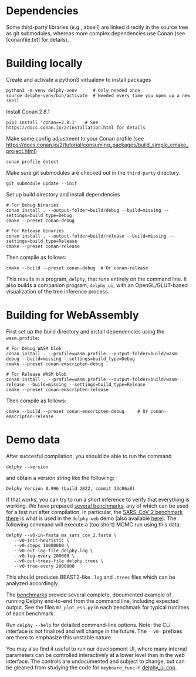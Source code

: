 # Dependencies

Some third-party libraries (e.g., abseil) are linked directly in the source tree as git submodules, whereas more complex dependencies use Conan (see [conanfile.txt] for details).

# Building locally

Create and activate a python3 virtualenv to install packages
```
python3 -m venv delphy-venv      # Only needed once
source delphy-venv/bin/activate  # Needed every time you open up a new shell
```

Install Conan 2.8.1
```
pip3 install 'conan==2.8.1'   # See https://docs.conan.io/2/installation.html for details
```

Make some config adjustment to your Conan profile (see https://docs.conan.io/2/tutorial/consuming_packages/build_simple_cmake_project.html)
```
conan profile detect
```

Make sure git submodules are checked out in the `third-party` directory:
```
git submodule update --init
```

Set up build directory and install dependencies
```
# For Debug binaries
conan install . --output-folder=build/debug --build=missing --settings=build_type=Debug
cmake --preset conan-debug

# For Release binaries
conan install . --output-folder=build/release --build=missing --settings=build_type=Release
cmake --preset conan-release
```

Then compile as follows:
```
cmake --build --preset conan-debug  # Or conan-release
```

This results in a program, `delphy`, that runs entirely on the command line.
It also builds a companion program, `delphy_ui`, with an OpenGL/GLUT-based visualization
of the tree inference process.

# Building for WebAssembly

First set up the build directory and install dependencies using the `wasm.profile`:
```
# For Debug WASM blob
conan install . --profile=wasm.profile --output-folder=build/wasm-debug --build=missing --settings=build_type=Debug
cmake --preset conan-emscripten-debug

# For Release WASM blob
conan install . --profile=wasm.profile --output-folder=build/wasm-release --build=missing --settings=build_type=Release
cmake --preset conan-emscripten-release
```

Then compile as follows:
```
cmake --build --preset conan-emscripten-debug     # Or conan-emscripten-release
```

# Demo data

After succesful compilation, you should be able to run the command
```
delphy --version
```
and obtain a version string like the following:
```
Delphy Version 0.996 (build 2022, commit 33c06a8)
```

If that works, you can try to run a short inference to verify that everything is working.  We have prepared [several benchmarks](https://github.com/broadinstitute/delphy-2024-paper-data), any of which can be used for a test run after compilation.  In particular, the [SARS-CoV-2 benchmark there](https://github.com/broadinstitute/delphy-2024-paper-data/tree/main/sars-cov-2-lemieux/delphy_inputs/ma_sars_cov_2.fasta) is what is used in the `delphy-web` demo (also available [here](https://delphy.fathom.info/ma_sars_cov_2.fasta)).  The following command will execute a (too short) MCMC run using this data:
```
delphy --v0-in-fasta ma_sars_cov_2.fasta \
   --v0-init-heuristic \
   --v0-steps 10000000 \
   --v0-out-log-file delphy.log \
   --v0-log-every 200000 \
   --v0-out-trees-file delphy.trees \
   --v0-tree-every 2000000
```
This should produces BEAST2-like `.log` and `.trees` files which can be analyzed accordingly.

The [benchmarks](https://github.com/broadinstitute/delphy-2024-paper-data) provide several complete, documented example of running Delphy end-to-end from the command line, including expected output.  See the files `07_plot_ess.py` in each benchmark for typical runtimes of each benchmark.

Run `delphy --help` for detailed command-line options.  Note: the CLI interface is not finalized and will change in the future.  The `--v0-` prefixes are there to emphasize this unstable nature.

You may also find it useful to run our development UI, where many internal parameters can be controlled interactively at a lower level than in the web interface.  The controls are undocumented and subject to change, but can be gleaned from studying the code for `keyboard_func` in [delphy_ui.cpp](tools/delphy_ui.cpp).